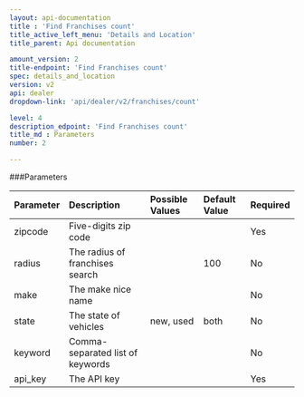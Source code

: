 ```yaml
---
layout: api-documentation
title : 'Find Franchises count'
title_active_left_menu: 'Details and Location'
title_parent: Api documentation

amount_version: 2
title-endpoint: 'Find Franchises count'
spec: details_and_location
version: v2
api: dealer
dropdown-link: 'api/dealer/v2/franchises/count'

level: 4
description_edpoint: 'Find Franchises count'
title_md : Parameters
number: 2

---
```



###Parameters

| Parameter     | Description                         | Possible Values             | Default Value | Required |
|:--------------|:------------------------------------|:----------------------------|:--------------|:---------|
| zipcode       | Five-digits zip code                |                             |               | Yes      |
| radius        | The radius of franchises search     |                             | 100           | No       |
| make          | The make nice name                  |                             |               | No       |
| state         | The state of vehicles               | new, used                   | both          | No       |
| keyword       | Comma-separated list of keywords    |                             |               | No       |
| api_key       | The API key                         |                             |               | Yes      |